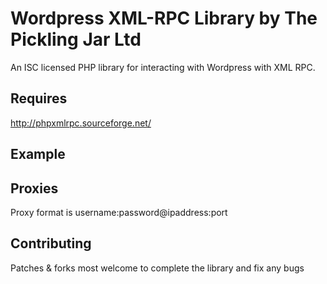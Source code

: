 Wordpress XML-RPC Library by The Pickling Jar Ltd
=================================================

An ISC licensed PHP library for interacting with Wordpress with XML RPC.

Requires
--------

http://phpxmlrpc.sourceforge.net/

Example
-------

<?php
require('xmlrpc.inc');
require('Wordpress-XML-RPC-Library/get-pages.php');

$globalerr = null;

$xmlrpcurl = 'http://example.com/xmlrpc.php';
$username = 'admin';
$password = 'password';

$pages = wordpress_get_pages($xmlrpcurl, $username, $password);
if($pages == false){
    echo $globalerr."\n";
    die();
}
else {
    print_r($pages);   
}
?>

Proxies
-------
Proxy format is username:password@ipaddress:port

Contributing
------------

Patches & forks most welcome to complete the library and fix any bugs
